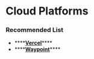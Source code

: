 # Cloud Platforms

### Recommended List

* \*\*\*\*[**Vercel**](https://vercel.com/docs)\*\*\*\*
* \*\*\*\*[**Waypoint**](https://www.waypointproject.io/)\*\*\*\*

